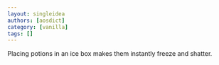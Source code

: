 ```yaml
---
layout: singleidea
authors: [aosdict]
category: [vanilla]
tags: []
---
```

Placing potions in an ice box makes them instantly freeze and shatter.
